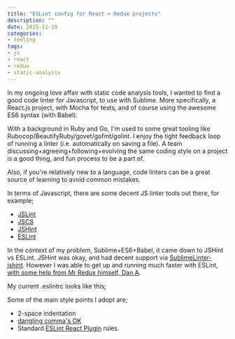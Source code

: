 ```yaml
---
title: "ESLint config for React + Redux projects"
description: ""
date: 2015-11-19
categories:
- tooling
tags:
- js
- react
- redux
- static-analysis
---
```


In my ongoing love affair with static code analysis tools, I wanted to find a good code linter for Javascript, to use with Sublime. More specifically, a React.js project, with Mocha for tests, and of course using the awesome ES6 syntax (with Babel).

With a background in Ruby and Go, I'm used to some great tooling like Rubocop/BeautifyRuby/govet/gofmt/golint. I enjoy the tight feedback loop of running a linter (i.e. automatically on saving a file). A team discussing+agreeing+following+evolving the same coding style on a project is a good thing, and fun process to be a part of.

Also, if you're relatively new to a language, code linters can be a great source of learning to avoid common mistakes.

In terms of Javascript, there are some decent JS linter tools out there, for example;

  - [JSLint](http://www.jslint.com/)
  - [JSCS](http://jscs.info/)
  - [JSHint](jshint.com)
  - [ESLint](http://eslint.org/)

In the context of my problem, Sublime+ES6+Babel, it came down to JSHint vs ESLint. JSHint was okay, and had decent support via [SublimeLinter-jshint](https://github.com/SublimeLinter/SublimeLinter-jshint). However I was able to get up and running much faster with ESLint, [with some help from Mr Redux himself, Dan A](https://medium.com/@dan_abramov/lint-like-it-s-2015-6987d44c5b48#.fxqvf1ja6).

My current .eslintrc looks like this;

<script src="https://gist.github.com/glennr/6070f2c5a28ac397572b.js"></script>

Some of the main style points I adopt are;

  - 2-space indentation
  - [dangling comma's OK](http://eslint.org/docs/rules/comma-dangle.html)
  - Standard [ESLint React Plugin](https://github.com/yannickcr/eslint-plugin-react) rules.

